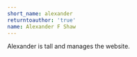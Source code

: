 ```yaml
---
short_name: alexander
returntoauthor: 'true'
name: Alexander F Shaw
---
```

Alexander is tall and manages the website.  
 <br/>
